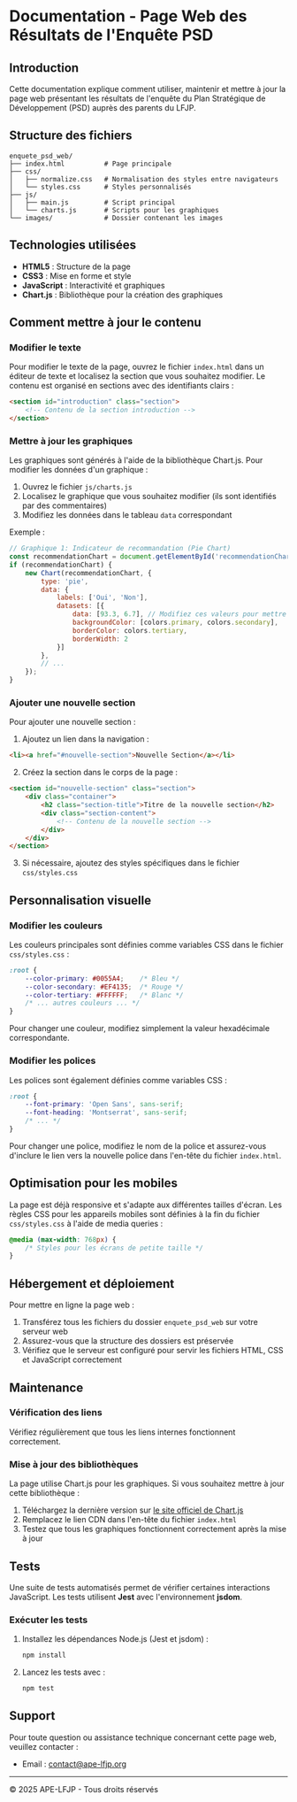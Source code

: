 # Documentation - Page Web des Résultats de l'Enquête PSD

## Introduction

Cette documentation explique comment utiliser, maintenir et mettre à jour la page web présentant les résultats de l'enquête du Plan Stratégique de Développement (PSD) auprès des parents du LFJP.

## Structure des fichiers

```
enquete_psd_web/
├── index.html          # Page principale
├── css/
│   ├── normalize.css   # Normalisation des styles entre navigateurs
│   └── styles.css      # Styles personnalisés
├── js/
│   ├── main.js         # Script principal
│   └── charts.js       # Scripts pour les graphiques
└── images/             # Dossier contenant les images
```

## Technologies utilisées

- **HTML5** : Structure de la page
- **CSS3** : Mise en forme et style
- **JavaScript** : Interactivité et graphiques
- **Chart.js** : Bibliothèque pour la création des graphiques

## Comment mettre à jour le contenu

### Modifier le texte

Pour modifier le texte de la page, ouvrez le fichier `index.html` dans un éditeur de texte et localisez la section que vous souhaitez modifier. Le contenu est organisé en sections avec des identifiants clairs :

```html
<section id="introduction" class="section">
    <!-- Contenu de la section introduction -->
</section>
```

### Mettre à jour les graphiques

Les graphiques sont générés à l'aide de la bibliothèque Chart.js. Pour modifier les données d'un graphique :

1. Ouvrez le fichier `js/charts.js`
2. Localisez le graphique que vous souhaitez modifier (ils sont identifiés par des commentaires)
3. Modifiez les données dans le tableau `data` correspondant

Exemple :
```javascript
// Graphique 1: Indicateur de recommandation (Pie Chart)
const recommendationChart = document.getElementById('recommendationChart');
if (recommendationChart) {
    new Chart(recommendationChart, {
        type: 'pie',
        data: {
            labels: ['Oui', 'Non'],
            datasets: [{
                data: [93.3, 6.7], // Modifiez ces valeurs pour mettre à jour le graphique
                backgroundColor: [colors.primary, colors.secondary],
                borderColor: colors.tertiary,
                borderWidth: 2
            }]
        },
        // ...
    });
}
```

### Ajouter une nouvelle section

Pour ajouter une nouvelle section :

1. Ajoutez un lien dans la navigation :
```html
<li><a href="#nouvelle-section">Nouvelle Section</a></li>
```

2. Créez la section dans le corps de la page :
```html
<section id="nouvelle-section" class="section">
    <div class="container">
        <h2 class="section-title">Titre de la nouvelle section</h2>
        <div class="section-content">
            <!-- Contenu de la nouvelle section -->
        </div>
    </div>
</section>
```

3. Si nécessaire, ajoutez des styles spécifiques dans le fichier `css/styles.css`

## Personnalisation visuelle

### Modifier les couleurs

Les couleurs principales sont définies comme variables CSS dans le fichier `css/styles.css` :

```css
:root {
    --color-primary: #0055A4;    /* Bleu */
    --color-secondary: #EF4135;  /* Rouge */
    --color-tertiary: #FFFFFF;   /* Blanc */
    /* ... autres couleurs ... */
}
```

Pour changer une couleur, modifiez simplement la valeur hexadécimale correspondante.

### Modifier les polices

Les polices sont également définies comme variables CSS :

```css
:root {
    --font-primary: 'Open Sans', sans-serif;
    --font-heading: 'Montserrat', sans-serif;
    /* ... */
}
```

Pour changer une police, modifiez le nom de la police et assurez-vous d'inclure le lien vers la nouvelle police dans l'en-tête du fichier `index.html`.

## Optimisation pour les mobiles

La page est déjà responsive et s'adapte aux différentes tailles d'écran. Les règles CSS pour les appareils mobiles sont définies à la fin du fichier `css/styles.css` à l'aide de media queries :

```css
@media (max-width: 768px) {
    /* Styles pour les écrans de petite taille */
}
```

## Hébergement et déploiement

Pour mettre en ligne la page web :

1. Transférez tous les fichiers du dossier `enquete_psd_web` sur votre serveur web
2. Assurez-vous que la structure des dossiers est préservée
3. Vérifiez que le serveur est configuré pour servir les fichiers HTML, CSS et JavaScript correctement

## Maintenance

### Vérification des liens

Vérifiez régulièrement que tous les liens internes fonctionnent correctement.

### Mise à jour des bibliothèques

La page utilise Chart.js pour les graphiques. Si vous souhaitez mettre à jour cette bibliothèque :

1. Téléchargez la dernière version sur [le site officiel de Chart.js](https://www.chartjs.org/)
2. Remplacez le lien CDN dans l'en-tête du fichier `index.html`
3. Testez que tous les graphiques fonctionnent correctement après la mise à jour

## Tests

Une suite de tests automatisés permet de vérifier certaines interactions JavaScript.
Les tests utilisent **Jest** avec l'environnement **jsdom**.

### Exécuter les tests

1. Installez les dépendances Node.js (Jest et jsdom) :

   ```bash
   npm install
   ```

2. Lancez les tests avec :

   ```bash
   npm test
   ```


## Support

Pour toute question ou assistance technique concernant cette page web, veuillez contacter :
- Email : contact@ape-lfjp.org

---

© 2025 APE-LFJP - Tous droits réservés

